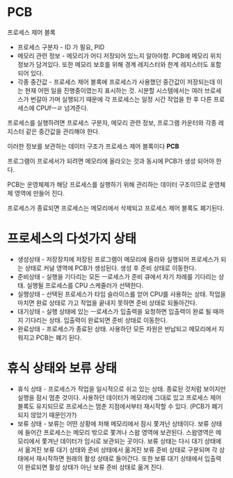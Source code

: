# PCB
프로세스 제어 블록

- 프로세스 구분자 - ID 가 필요, PID
- 메모리 관련 정보 - 메모리가 어디 저장되어 있느지 알아야함. PCB에 메모리 위치 정보가 담겨있다. 또한 메모리 보호를 위해 경계 레지스터와 한계 레지스터도 포함되어 있다.
- 각종 중간값 - 프로세스 제어 블록에 프로세스가 사용했던 중간값이 저장되는데 이는 현재 어떤 일을 진행중이였는지 표시하는 것. 시분할 시스템에서는 여러 브로세스가 번갈아 가며 실행되기 때문에 각 프로세스는 일정 시간 작업을 한 후 다른 프로세스에 CPUfㅡㄹ 넘겨준다.

프로세스를 실행하려면 프로세스 구분자, 메모리 관련 정보, 프로그램 카운터와 각종 레지스터 같은 중간값을 관리해야 한다.

이러한 정보를 보관하는 데이터 구조가 프로세스 제어 블록이다 **PCB**

프로그램이 프로세서가 되려면 메모리에 올라오는 것과 동시에 PCB가 생성 되어야 한다.

PCB는 운영체제가 해당 프로세스를 실행하기 위해 관리하는 데이터 구조이므로 운영체제 영역에 만들어 진다.

프로세스가 종료되면 프로세스는 메모리에서 삭제되고 프로세스 제어 블록도 폐기된다.

# 프로세스의 다섯가지 상태

- 생성상태 - 저장장치에 저장된 프로그램이 메모리에 올라와 실행되어 프로세스가 되는 상태로 커널 영역에 PCB가 생성된다. 생성 후 준비 상태로 이동한다.
- 준비상태 - 실행을 기다리는 모든 ㅡ로세스가 준비 큐에서 자기 차례를 기다리는 상태. 실행될 프로세스를 CPU 스케줄러가 선택한다.
- 실행상태 - 선택된 프로세스가 타임 슬라이스를 얻어 CPU를 사용하는 상태. 작업을 마치면 완료 상태로 가고 작업을 끝내지 못하면 준비 상태로 되돌아간다.
- 대기상태 - 실행 상태에 있는 ㅡ로세스가 입출력을 요청하면 입출력이 완료 될 때까지 기다리는 상태. 입출력이 완료되면 준비 상태로 이동한다.
- 완료상태 - 프로세스가 종료된 상태. 사용하던 모든 자원은 반납되고 메모리에서 지워지고 PCB는 폐기 된다.

# 휴식 상태와 보류 상태

- 휴식 상태 - 프로세스가 작업을 일시적으로 쉬고 있는 상태. 종료된 것처럼 보이지만 실행을 잠시 멈춘 것이다. 사용하던 데이터가 메모리에 그대로 있고 프로세스 제어 블록도 유지되므로 프로세스는 멈춘 지점에서부터 재시작할 수 있다. (PCB가 폐기되지 않았기 때문인가?)
- 보류 상태 - 보류는 어떤 상황에 처해 메모리에서 잠시 쫓겨난 상태이다. 보류 상태에 들어간 프로세스는 메모리 밖으로 쫓겨나 스왑 영역에 보관된다. 스왑영역은 메모리에서 쫓겨난 데이터가 임시로 보관되는 곳이다. 보류 상태는 다시 대기 상태에서 옮겨진 보류 대기 상태와 준비 상태에서 옮겨진 보류 준비 상태로 구분되며 각 상태에서 재시작하면 원래의 활성 상태로 들어간다. 또한 보류 대기 상태에서 입출력이 완료되면 활성 상태가 아닌 보류 준비 상태로 옮겨 진다.